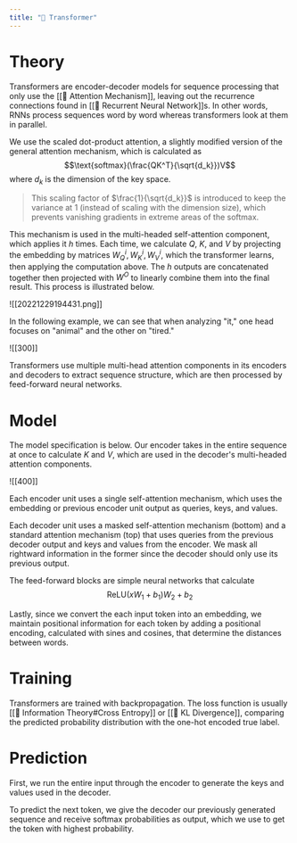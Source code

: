 ```yaml
---
title: "🦾 Transformer"
---
```

# Theory
Transformers are encoder-decoder models for sequence processing that only use the [[🚨 Attention Mechanism]], leaving out the recurrence connections found in [[💬 Recurrent Neural Network]]s. In other words, RNNs process sequences word by word whereas transformers look at them in parallel.

We use the scaled dot-product attention, a slightly modified version of the general attention mechanism, which is calculated as $$\text{softmax}(\frac{QK^T}{\sqrt{d_k}})V$$
where $d_k$ is the dimension of the key space.

> This scaling factor of $\frac{1}{\sqrt{d_k}}$ is introduced to keep the variance at $1$ (instead of scaling with the dimension size), which prevents vanishing gradients in extreme areas of the softmax.

This mechanism is used in the multi-headed self-attention component, which applies it $h$ times. Each time, we calculate $Q$, $K$, and $V$ by projecting the embedding by matrices $W^i_Q,W^i_K, W^i_V$, which the transformer learns, then applying the computation above. The $h$ outputs are concatenated together then projected with $W^O$ to linearly combine them into the final result. This process is illustrated below.

![[20221229194431.png]]

In the following example, we can see that when analyzing "it," one head focuses on "animal" and the other on "tired."

![[300]]

Transformers use multiple multi-head attention components in its encoders and decoders to extract sequence structure, which are then processed by feed-forward neural networks.

# Model
The model specification is below. Our encoder takes in the entire sequence at once to calculate $K$ and $V$, which are used in the decoder's multi-headed attention components.

![[400]]

Each encoder unit uses a single self-attention mechanism, which uses the embedding or previous encoder unit output as queries, keys, and values.

Each decoder unit uses a masked self-attention mechanism (bottom) and a standard attention mechanism (top) that uses queries from the previous decoder output and keys and values from the encoder. We mask all rightward information in the former since the decoder should only use its previous output.

The feed-forward blocks are simple neural networks that calculate $$\text{ReLU}(xW_1 + b_1)W_2 + b_2$$

Lastly, since we convert the each input token into an embedding, we maintain positional information for each token by adding a positional encoding, calculated with sines and cosines, that determine the distances between words.

# Training
Transformers are trained with backpropagation. The loss function is usually [[🧮 Information Theory#Cross Entropy]] or [[📏 KL Divergence]], comparing the predicted probability distribution with the one-hot encoded true label.

# Prediction
First, we run the entire input through the encoder to generate the keys and values used in the decoder.

To predict the next token, we give the decoder our previously generated sequence and receive softmax probabilities as output, which we use to get the token with highest probability.